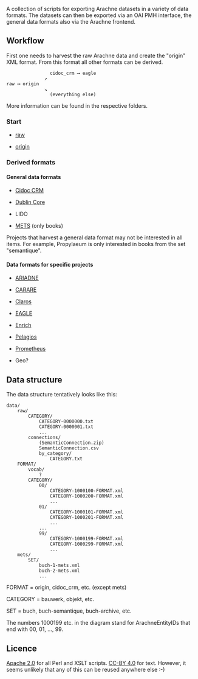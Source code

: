 A collection of scripts for exporting Arachne datasets in a variety of data formats. The datasets can then be exported via an OAI PMH interface, the general data formats also via the Arachne frontend. 

## Workflow

First one needs to harvest the raw Arachne data and create the "origin" XML format. From this format all other formats can be derived. 

```
                cidoc_crm ⟶ eagle
              ↗︎
raw ⟶ origin
              ↘︎
                (everything else)
```

More information can be found in the respective folders.


### Start

* [raw](raw/README.md)

* [origin](origin/README.md)

### Derived formats

#### General data formats

* [Cidoc CRM](cidoc_crm)

* [Dublin Core](dc)

* LIDO

* [METS](mets) (only books)

Projects that harvest a general data format may not be interested in all items. For example, Propylaeum is only interested in books from the set "semantique". 

#### Data formats for specific projects

* [ARIADNE](ariadne)

* [CARARE](carare)

* [Claros](claros)

* [EAGLE](eagle)

* [Enrich](enrich)

* [Pelagios](pelagios)

* [Prometheus](prometheus)

* Geo?


## Data structure

The data structure tentatively looks like this:

```
data/
	raw/
		CATEGORY/
			CATEGORY-0000000.txt
			CATEGORY-0000001.txt
			...
		connections/
			(SemanticConnection.zip)
			SemanticConnection.csv
			by_category/
				CATEGORY.txt
	FORMAT/
		vocab/
			?
		CATEGORY/
			00/
				CATEGORY-1000100-FORMAT.xml
				CATEGORY-1000200-FORMAT.xml
				...
			01/
				CATEGORY-1000101-FORMAT.xml
				CATEGORY-1000201-FORMAT.xml
				...
			...
			99/
				CATEGORY-1000199-FORMAT.xml
				CATEGORY-1000299-FORMAT.xml
				...
	mets/
		SET/
			buch-1-mets.xml
			buch-2-mets.xml
			...
```

FORMAT = origin, cidoc_crm, etc. (except mets)

CATEGORY = bauwerk, objekt, etc.

SET = buch, buch-semantique, buch-archive, etc.

The numbers 1000199 etc. in the diagram stand for ArachneEntityIDs that end with 00, 01, ..., 99.


## Licence

[Apache 2.0](http://www.apache.org/licenses/LICENSE-2.0) for all Perl and XSLT scripts. [CC-BY 4.0](http://creativecommons.org/licenses/by/4.0/) for text. However, it seems unlikely that any of this can be reused anywhere else  :-)
